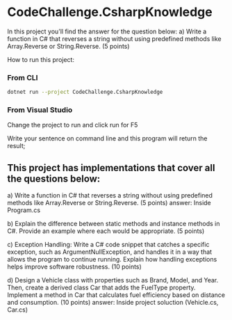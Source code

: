 # CodeChallenge.CsharpKnowledge
In this project you'll find the answer for the question below:
a) Write a function in C# that reverses a string without using predefined methods like Array.Reverse or String.Reverse. (5 points)

How to run this project:
### From CLI
```bash
dotnet run --project CodeChallenge.CsharpKnowledge
```

### From Visual Studio
Change the project to run and click run for F5

Write your sentence on command line and this program will return the result;

## This project has implementations that cover all the questions below:
a) Write a function in C# that reverses a string without using predefined methods like Array.Reverse or String.Reverse. (5 points)
    answer: Inside Program.cs

b) Explain the difference between static methods and instance methods in C#. Provide an example where each would be appropriate. (5 points) 

c) Exception Handling: Write a C# code snippet that catches a specific exception, such as ArgumentNullException, and handles it in a way that allows the program to continue running. Explain how handling exceptions helps improve software robustness. (10 points)

d) Design a Vehicle class with properties such as Brand, Model, and Year. Then, create a derived class Car that adds the FuelType property. Implement a method in Car that calculates fuel efficiency based on distance and consumption. (10 points)
    answer: Inside project soluction (Vehicle.cs, Car.cs)